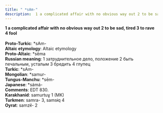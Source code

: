 ```yaml
---
title: " *sAm-"
description:  1 a complicated affair with no obvious way out 2 to be sad, tired 3 to rave 4 fool
---
```

<strong> 1 a complicated affair with no obvious way out 2 to be sad, tired 3 to rave 4 fool</strong><br><br>
<strong>Proto-Turkic</strong>:  *sAm-<br>
<strong>Altaic etymology</strong>:  Altaic etymology<br>
<strong> Proto-Altaic</strong>:  *sēma<br>
<strong>Russian meaning</strong>:  1 затруднительное дело, положение 2 быть печальным, усталым 3 бредить 4 глупец<br>
<strong>Turkic</strong>:  *sAm-<br>
<strong>Mongolian</strong>:  *samur-<br>
<strong>Tungus-Manchu</strong>:  *sēm-<br>
<strong>Japanese</strong>:  *sámá-<br>
<strong>Comments</strong>:  EDT 830.<br>
<strong>Karakhanid</strong>:  samurtuɣ 1 (MK)<br>
<strong>Turkmen</strong>:  samra- 3, samsɨq 4<br>
<strong>Oyrat</strong>:  samzɨl- 2<br>



